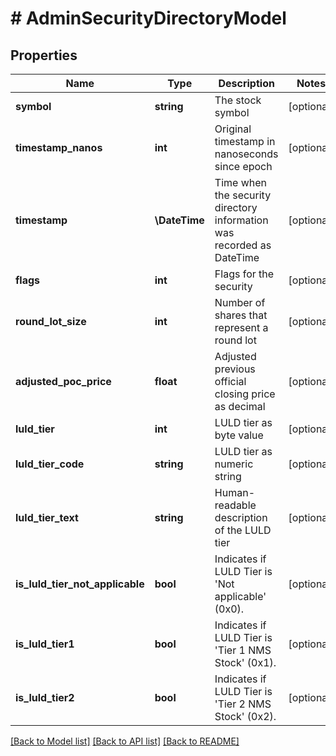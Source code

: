 # # AdminSecurityDirectoryModel

## Properties

Name | Type | Description | Notes
------------ | ------------- | ------------- | -------------
**symbol** | **string** | The stock symbol | [optional]
**timestamp_nanos** | **int** | Original timestamp in nanoseconds since epoch | [optional]
**timestamp** | **\DateTime** | Time when the security directory information was recorded as DateTime | [optional]
**flags** | **int** | Flags for the security | [optional]
**round_lot_size** | **int** | Number of shares that represent a round lot | [optional]
**adjusted_poc_price** | **float** | Adjusted previous official closing price as decimal | [optional]
**luld_tier** | **int** | LULD tier as byte value | [optional]
**luld_tier_code** | **string** | LULD tier as numeric string | [optional]
**luld_tier_text** | **string** | Human-readable description of the LULD tier | [optional]
**is_luld_tier_not_applicable** | **bool** | Indicates if LULD Tier is &#39;Not applicable&#39; (0x0). | [optional]
**is_luld_tier1** | **bool** | Indicates if LULD Tier is &#39;Tier 1 NMS Stock&#39; (0x1). | [optional]
**is_luld_tier2** | **bool** | Indicates if LULD Tier is &#39;Tier 2 NMS Stock&#39; (0x2). | [optional]

[[Back to Model list]](../../README.md#models) [[Back to API list]](../../README.md#endpoints) [[Back to README]](../../README.md)
